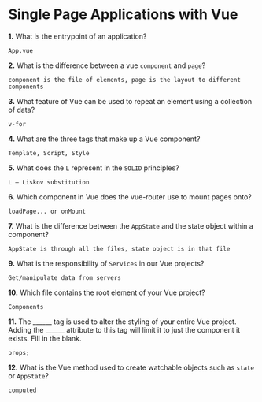 # Single Page Applications with Vue

**1.** What is the entrypoint of an application?
<!-- enter you answer in the space below -->
```
App.vue
```
**2.** What is the difference between a vue `component` and `page`?
<!-- enter you answer in the space below -->
```
component is the file of elements, page is the layout to different components
```
**3.** What feature of Vue can be used to repeat an element using a collection of data?
<!-- enter you answer in the space below -->
```
v-for
```
**4.** What are the three tags that make up a Vue component?
<!-- enter you answer in the space below -->
```
Template, Script, Style
```
**5.** What does the `L` represent in the `SOLID` principles?
<!-- enter you answer in the space below -->
```
L — Liskov substitution
```
**6.** Which component in Vue does the vue-router use to mount pages onto?
<!-- enter you answer in the space below -->
```
loadPage... or onMount
```
**7.** What is the difference between the `AppState` and the state object within a component?
<!-- enter you answer in the space below -->
```
AppState is through all the files, state object is in that file
```
**9.** What is the responsibility of `Services` in our Vue projects?
<!-- enter you answer in the space below -->
```
Get/manipulate data from servers
```
**10.** Which file contains the root element of your Vue project?
<!-- enter you answer in the space below -->
```
Components
```
**11.** The ______ tag is used to alter the styling of your entire Vue project.  Adding the ______ attribute to this tag will limit it to just the component it exists.  Fill in the blank.
<!-- enter you answer in the space below -->
```
props; 
```
**12.** What is the Vue method used to create watchable objects such as `state` or `AppState`?
<!-- enter you answer in the space below -->
```
computed
```